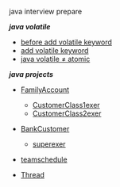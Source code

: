 java interview prepare

***java volatile***
 + [before add volatile keyword](https://github.com/rileyshen/JAVAInterview/commit/02f00a235d25bf50944975e79078bc034a9666d6#diff-85a8c91591a2cb86e1034f8886ed4eca73addf1dfcd222c13a1ca24f1189a252)
 +  [add volatile keyword](https://github.com/rileyshen/JAVAInterview/blob/5af64bc79122fe0a2a818411209e96243bbae5e0/src/main/java/com/exa/study/thread/VolatileDemo.java)
 +  [java volatile ≠ atomic](https://github.com/rileyshen/JAVAInterview/blob/307784dc5c2671d1cefbd670ccd331d41f4b82b1/src/main/java/com/exa/study/thread/VolatileDemo.java)


***java projects***
+ [FamilyAccount](https://github.com/rileyshen/JAVAInterview/tree/main/project01)
    + [CustomerClass1exer](https://github.com/rileyshen/JAVAInterview/tree/main/project02)
    + [CustomerClass2exer](https://github.com/rileyshen/JAVAInterview/tree/main/project02.1)
+ [BankCustomer](https://github.com/rileyshen/JAVAInterview/tree/main/bankaccount)
    + [superexer](https://github.com/rileyshen/JAVAInterview/tree/main/super)
      
+ [teamschedule](https://github.com/rileyshen/JAVAInterview/tree/main/teamschedule)
+ [Thread](https://github.com/rileyshen/JAVAInterview/tree/main/thread)
